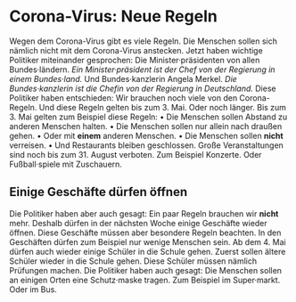 # Corona-Virus: Neue Regeln

Wegen dem Corona-Virus gibt es viele Regeln. Die Menschen sollen sich nämlich nicht mit dem Corona-Virus anstecken. Jetzt haben wichtige Politiker miteinander gesprochen: Die Minister·präsidenten von allen Bundes·ländern.  *Ein Minister·präsident ist der Chef von der Regierung in einem Bundes·land.*  Und Bundes·kanzlerin Angela Merkel.  *Die Bundes·kanzlerin ist die Chefin von der Regierung in Deutschland.*  Diese Politiker haben entschieden: Wir brauchen noch viele von den Corona-Regeln. Und diese Regeln gelten bis zum 3. Mai. Oder noch länger. 
Bis zum 3. Mai gelten zum Beispiel diese Regeln: • Die Menschen sollen Abstand zu anderen Menschen halten. • Die Menschen sollen nur allein nach draußen gehen. • Oder mit **einem** anderen Menschen. • Die Menschen sollen **nicht** verreisen. • Und Restaurants bleiben geschlossen. 
Große Veranstaltungen sind noch bis zum 31. August verboten. Zum Beispiel Konzerte. Oder Fußball·spiele mit Zuschauern. 

## Einige Geschäfte dürfen öffnen
Die Politiker haben aber auch gesagt: Ein paar Regeln brauchen wir **nicht** mehr. Deshalb dürfen in der nächsten Woche einige Geschäfte wieder öffnen. Diese Geschäfte müssen aber besondere Regeln beachten. In den Geschäften dürfen zum Beispiel nur wenige Menschen sein. 
Ab dem 4. Mai dürfen auch wieder einige Schüler in die Schule gehen. Zuerst sollen ältere Schüler wieder in die Schule gehen. Diese Schüler müssen nämlich Prüfungen machen. 
Die Politiker haben auch gesagt: Die Menschen sollen an einigen Orten eine Schutz·maske tragen. Zum Beispiel im Super·markt. Oder im Bus. 
